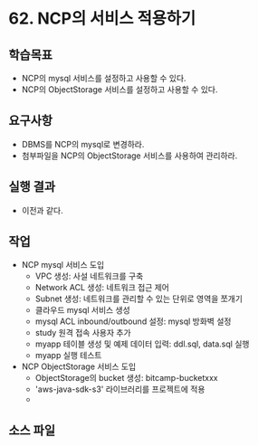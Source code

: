 # 62. NCP의 서비스 적용하기

## 학습목표

- NCP의 mysql 서비스를 설정하고 사용할 수 있다.
- NCP의 ObjectStorage 서비스를 설정하고 사용할 수 있다.

## 요구사항

- DBMS를 NCP의 mysql로 변경하라.
- 첨부파일을 NCP의 ObjectStorage 서비스를 사용하여 관리하라.

## 실행 결과

- 이전과 같다.

## 작업

- NCP mysql 서비스 도입
  - VPC 생성: 사설 네트워크를 구축
  - Network ACL 생성: 네트워크 접근 제어
  - Subnet 생성: 네트워크를 관리할 수 있는 단위로 영역을 쪼개기
  - 클라우드 mysql 서비스 생성
  - mysql ACL inbound/outbound 설정: mysql 방화벽 설정
  - study 원격 접속 사용자 추가
  - myapp 테이블 생성 및 예제 데이터 입력: ddl.sql, data.sql 실행 
  - myapp 실행 테스트
- NCP ObjectStorage 서비스 도입
  - ObjectStorage의 bucket 생성: bitcamp-bucketxxx
  - 'aws-java-sdk-s3' 라이브러리를 프로젝트에 적용
  - 
    


## 소스 파일

